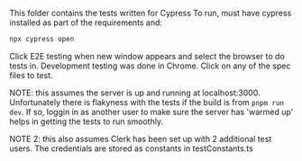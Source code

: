 This folder contains the tests written for Cypress
To run, must have cypress installed as part of the requirements and:

```bash
npx cypress open
```

Click E2E testing when new window appears and select the browser to do tests in. Development testing was done in Chrome. Click on any of the spec files to test.

NOTE: this assumes the server is up and running at localhost:3000. Unfortunately there is flakyness with the tests if the build is from `pnpm run dev`. If so, loggin in as another user to make sure the server has 'warmed up' helps in getting the tests to run smoothly.

NOTE 2: this also assumes Clerk has been set up with 2 additional test users. The credentials are stored as constants in testConstants.ts